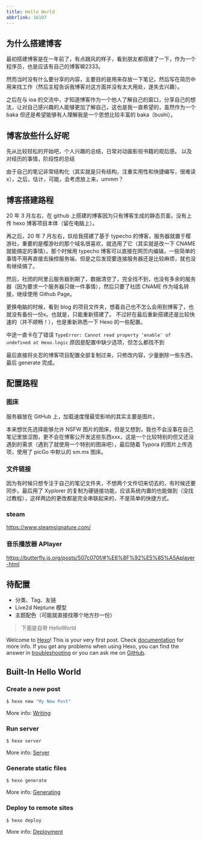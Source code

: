 ```yaml
---
title: Hello World
abbrlink: 16107
---
```


## 为什么搭建博客

最初搭建博客是在一年前了，有点跟风的样子，看到朋友都搭建了一下，作为一个程序员，也是应该有自己的博客嘛2333。

然而当时没有什么要分享的内容，主要目的是用来存放一下笔记，然后写在简历中用来找工作（然后主程告诉我博客对这方面并没有太大用处，遂失去兴趣）。

之后在与 ioa 的交流中，才知道博客作为一个他人了解自己的窗口，分享自己的想法，让对自己感兴趣的人能够更加了解自己，这也是我一直希望的，虽然作为一个 baka 但还是希望能够有人理解我是一个思想比较丰富的 baka（bushi）。

## 博客放些什么好呢

先从比较轻松的开始吧，个人兴趣的总结，日常对动画影视书籍的观后感。
以及对经历的事情，阶段性的总结

由于自己的笔记非常结构化（其实就是只有结构，注重实用性和快捷编写，很难读x），之后，估计，可能，会考虑放上来，ummm？

## 博客搭建路程

20 年 3 月左右，在 github 上搭建的博客因为只有博客生成的静态页面，没有上传 hexo 博客项目本体（留在电脑上）。

再之后，20 年 7 月左右，玖给我搭建了基于 typecho 的博客，服务器就置于樱游社，重要的是樱游社的那个域名很喜欢，就选用了它（其实就是改一下 CNAME 就能搞定的事情）。那个时候用 typecho 博客可以直接在网页内编辑，一些简单的事情不用再直接去操控服务端，但是之后发现要连接服务器还是比较麻烦，就也没有继续搞了。

然后，社团的阿里云服务器到期了，数据清空了，完全找不到，也没有多余的服务器（因为要求一个服务器只做一件事情），然后只要了社团 CNAME 作为域名转接，继续使用 Github Page。

更换电脑的时候，看到 blog 的项目文件夹，想着自己也不怎么会用到博客了，也就没有备份一份x。也就是，只能重新搭建了。
不过好在最后重新搭建还是比较快速的（并不顺畅！），也是重新熟悉一下 Hexo 的一些配置。

中途一直卡在了错误 `TypeError: Cannot read property 'enable' of undefined at Hexo.logic`
原因是配置中缺少选项，但怎么都找不到

最后直接将炎忍的博客项目配置全部复制过来，只修改内容，少量删除一些东西，最后 generate 完成。

## 配置路程

### 图床

服务器放在 GitHub 上，加载速度慢最受影响的其实主要是图片。

本来想优先选择能够允许 NSFW 图片的图床，但是又想到，我也不会没事在自己笔记里放涩图，更不会在博客公开发这些东西xxx，这是一个比较特别的但又还没遇到的需求（遇到了就使用一个特别的图床吧），最后随着 Typora 的图片上传选项，使用了 picGo 中默认的 sm.ms 图床。

### 文件链接

因为有时候只想专注于自己的笔记文件夹，不想两个文件切来切去的，有时候还要同步。最后用了 Xyplorer 的复制为硬链接功能，应该系统内置的也能做到（没找过教程），这样两边的更改都是完全串联起来的，不是简单的快捷方式。

### steam

https://www.steamsignature.com/

### 音乐播放器 APlayer

https://butterfly.js.org/posts/507c070f/#%E6%8F%92%E5%85%A5Aplayer-html

## 待配置

- 分类、Tag、友链
- Live2d Neptune 模型
- 主题配色（可能就直接找哪个地方抄一份）

> 下面是自带 HelloWorld

Welcome to [Hexo](https://hexo.io/)! This is your very first post. Check [documentation](https://hexo.io/docs/) for more info. If you get any problems when using Hexo, you can find the answer in [troubleshooting](https://hexo.io/docs/troubleshooting.html) or you can ask me on [GitHub](https://github.com/hexojs/hexo/issues).

## Built-In Hello World

### Create a new post

``` bash
$ hexo new "My New Post"
```

More info: [Writing](https://hexo.io/docs/writing.html)

### Run server

``` bash
$ hexo server
```

More info: [Server](https://hexo.io/docs/server.html)

### Generate static files

``` bash
$ hexo generate
```

More info: [Generating](https://hexo.io/docs/generating.html)

### Deploy to remote sites

``` bash
$ hexo deploy
```

More info: [Deployment](https://hexo.io/docs/one-command-deployment.html)
